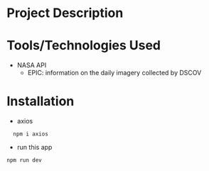 # Project Description


# Tools/Technologies Used
- NASA API 
  - EPIC: information on the daily imagery collected by DSCOV

# Installation
- axios
``` 
  npm i axios
```
- run this app
```
npm run dev
```

